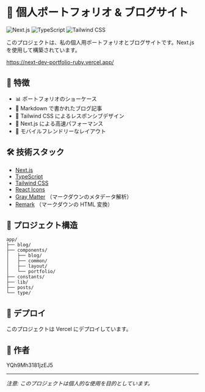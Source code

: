 # 🚀 個人ポートフォリオ & ブログサイト

![Next.js](https://img.shields.io/badge/Next.js-13.0-blueviolet)
![TypeScript](https://img.shields.io/badge/TypeScript-5.0-blue)
![Tailwind CSS](https://img.shields.io/badge/Tailwind_CSS-3.0-38B2AC)

このプロジェクトは、私の個人用ポートフォリオとブログサイトです。Next.js を使用して構築されています。

https://next-dev-portfolio-ruby.vercel.app/

## 🌟 特徴

- 📊 ポートフォリオのショーケース
- 📝 Markdown で書かれたブログ記事
- 🎨 Tailwind CSS によるレスポンシブデザイン
- 🚀 Next.js による高速パフォーマンス
- 📱 モバイルフレンドリーなレイアウト

## 🛠 技術スタック

- [Next.js](https://nextjs.org/)
- [TypeScript](https://www.typescriptlang.org/)
- [Tailwind CSS](https://tailwindcss.com/)
- [React Icons](https://react-icons.github.io/react-icons/)
- [Gray Matter](https://github.com/jonschlinkert/gray-matter) （マークダウンのメタデータ解析）
- [Remark](https://github.com/remarkjs/remark) （マークダウンの HTML 変換）

## 📁 プロジェクト構造

```shell
app/
├── blog/
├── components/
│   ├── blog/
│   ├── common/
│   ├── layout/
│   └── portfolio/
├── constants/
├── lib/
├── posts/
└── type/
```

## 🚀 デプロイ

このプロジェクトは Vercel にデプロイしています。

## 👤 作者

YQh9Mh3181jzEJ5

---

_注意: このプロジェクトは個人的な使用を目的としています。_
